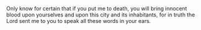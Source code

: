 Only know for certain that if you put me to death, you will bring innocent blood upon yourselves and upon this city and its inhabitants, for in truth the Lord sent me to you to speak all these words in your ears.
